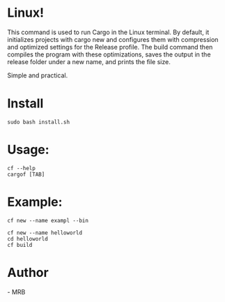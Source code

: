 # Linux!

This command is used to run Cargo in the Linux terminal. By default, it initializes projects with cargo new and configures them with compression and optimized settings for the Release profile. The build command then compiles the program with these optimizations, saves the output in the release folder under a new name, and prints the file size.

Simple and practical.


# Install
    sudo bash install.sh

# Usage:
    cf --help
    cargof [TAB]

# Example:
    cf new --name exampl --bin

    cf new --name helloworld
    cd helloworld
    cf build


# Author
\- MRB